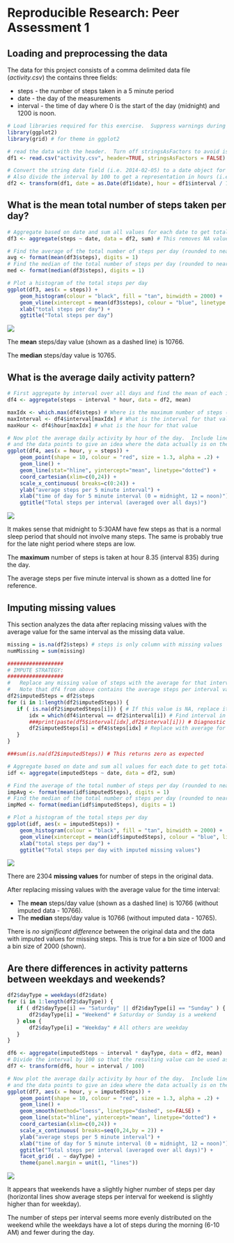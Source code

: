 # Reproducible Research: Peer Assessment 1


## Loading and preprocessing the data
The data for this project consists of a comma delimited data file (*activity.csv*)
the contains three fields:

  * steps -  the number of steps taken in a 5 minute period
  * date  -  the day of the measurements
  * interval - the time of day where 0 is the start of the day (midnight)
    and 1200 is noon.
    

```r
# Load libraries required for this exercise.  Suppress warnings during loading
library(ggplot2)
library(grid) # for theme in ggplot2

# read the data with the header.  Turn off stringsAsFactors to avoid issues with the date
df1 <- read.csv("activity.csv", header=TRUE, stringsAsFactors = FALSE)

# Convert the string date field (i.e. 2014-02-05) to a date object for processing
# Also divide the interval by 100 to get a representation in hours (i.e. 1000 = 10AM)
df2 <- transform(df1, date = as.Date(df1$date), hour = df1$interval / 100)       
```


## What is the mean total number of steps taken per day?


```r
# Aggregate based on date and sum all values for each date to get total steps
df3 <- aggregate(steps ~ date, data = df2, sum) # This removes NA values for us

# Find the average of the total number of steps per day (rounded to nearest whole number)
avg <- format(mean(df3$steps), digits = 1)
# Find the median of the total number of steps per day (rounded to nearest whole number)
med <- format(median(df3$steps), digits = 1)

# Plot a histogram of the total steps per day
ggplot(df3, aes(x = steps)) + 
    geom_histogram(colour = "black", fill = "tan", binwidth = 2000) +
    geom_vline(xintercept = mean(df3$steps), colour = "blue", linetype = "dashed") +
    xlab("total steps per day") + 
    ggtitle("Total steps per day")
```

![](PA1_template_files/figure-html/totalStepsPerDay-1.png) 

The **mean** steps/day value (shown as a dashed line) is 10766.

The **median** steps/day value is 10765.


## What is the average daily activity pattern?


```r
# First aggregate by interval over all days and find the mean of each interval
df4 <- aggregate(steps ~ interval * hour, data = df2, mean)

maxIdx <- which.max(df4$steps) # Where is the maximum number of steps (index)
maxInterval <- df4$interval[maxIdx] # What is the interval for that value
maxHour <- df4$hour[maxIdx] # what is the hour for that value

# Now plot the average daily activity by hour of the day.  Include line graph
# and the data points to give an idea where the data actually is on the lines.
ggplot(df4, aes(x = hour, y = steps)) + 
    geom_point(shape = 10, colour = "red", size = 1.3, alpha = .2) +
    geom_line() + 
    geom_line(stat="hline", yintercept="mean", linetype="dotted") +
    coord_cartesian(xlim=c(0,24)) +
    scale_x_continuous( breaks=c(0:24)) +
    ylab("average steps per 5 minute interval") + 
    xlab("time of day for 5 minute interval (0 = midnight, 12 = noon)") + 
    ggtitle("Total steps per interval (averaged over all days)")
```

![](PA1_template_files/figure-html/unnamed-chunk-1-1.png) 

It makes sense that midnight to 5:30AM have few steps as that is a normal sleep period
that should not involve many steps.  The same is probably true for the late night
period where steps are low.

The **maximum** number of steps is taken at hour 8.35 (interval 835)
during the day.

The average steps per five minute interval is shown as a dotted line for reference.


## Imputing missing values

This section analyzes the data after replacing missing values with the average value
for the same interval as the missing data value.


```r
missing = is.na(df2$steps) # steps is only column with missing values
numMissing = sum(missing)

##################
# IMPUTE STRATEGY: 
##################
#   Replace any missing value of steps with the average for that interval
#   Note that df4 from above contains the average steps per interval values we need
df2$imputedSteps = df2$steps
for (i in 1:length(df2$imputedSteps)) {
   if ( is.na(df2$imputedSteps[i])) { # If this value is NA, replace it
       idx = which(df4$interval == df2$interval[i]) # Find interval in df5
       ###print(paste(df5$interval[idx],df2$interval[i])) # Diagnostic
       df2$imputedSteps[i] = df4$steps[idx] # Replace with average for this interval
   }
}

###sum(is.na(df2$imputedSteps)) # This returns zero as expected

# Aggregate based on date and sum all values for each date to get total steps
idf <- aggregate(imputedSteps ~ date, data = df2, sum)

# Find the average of the total number of steps per day (rounded to nearest whole number)
impAvg <- format(mean(idf$imputedSteps), digits = 1)
# Find the median of the total number of steps per day (rounded to nearest whole number)
impMed <- format(median(idf$imputedSteps), digits = 1)

# Plot a histogram of the total steps per day
ggplot(idf, aes(x = imputedSteps)) + 
    geom_histogram(colour = "black", fill = "tan", binwidth = 2000) +
    geom_vline(xintercept = mean(idf$imputedSteps), colour = "blue", linetype = "dashed") +
    xlab("total steps per day") + 
    ggtitle("Total steps per day with imputed missing values")
```

![](PA1_template_files/figure-html/imputeMissingValues-1.png) 

There are 2304 **missing values** for number of steps in the original data.

After replacing missing values with the average value for the time interval:

  + The **mean** steps/day value (shown as a dashed line) is 10766 (without imputed data - 10766).
  + The **median** steps/day value is 10766 (without imputed data - 10765).

There is *no significant difference* between the original data and the data with
imputed values for missing steps.  This is true for a bin size of 1000 and a bin size
of 2000 (shown).


## Are there differences in activity patterns between weekdays and weekends?


```r
df2$dayType = weekdays(df2$date)
for (i in 1:length(df2$dayType)) {
   if ( df2$dayType[i] == "Saturday" || df2$dayType[i] == "Sunday" ) {
       df2$dayType[i] = "Weekend" # Saturday or Sunday is a weekend
   } else {
       df2$dayType[i] = "Weekday" # All others are weekday
   }
}

df6 <- aggregate(imputedSteps ~ interval * dayType, data = df2, mean)
# Divide the interval by 100 so that the resulting value can be used as hour of the day
df7 <- transform(df6, hour = interval / 100)

# Now plot the average daily activity by hour of the day.  Include line graph
# and the data points to give an idea where the data actually is on the lines.
ggplot(df7, aes(x = hour, y = imputedSteps)) + 
    geom_point(shape = 10, colour = "red", size = 1.3, alpha = .2) +
    geom_line() + 
    geom_smooth(method="loess", linetype="dashed", se=FALSE) +
    geom_line(stat="hline", yintercept="mean", linetype="dotted") +
    coord_cartesian(xlim=c(0,24)) +
    scale_x_continuous( breaks=seq(0,24,by = 2)) +
    ylab("average steps per 5 minute interval") + 
    xlab("time of day for 5 minute interval (0 = midnight, 12 = noon)") + 
    ggtitle("Total steps per interval (averaged over all days)") + 
    facet_grid( . ~ dayType) +
    theme(panel.margin = unit(1, "lines"))
```

![](PA1_template_files/figure-html/weekdayVersusWeekend-1.png) 

It appears that weekends have a slightly higher number of steps per day (horizontal lines
show average steps per interval for weekend is slightly higher than for weekday).

The number of steps per interval seems more evenly distributed on the weekend while the
weekdays have a lot of steps during the morning (6-10 AM) and fewer during the day.
